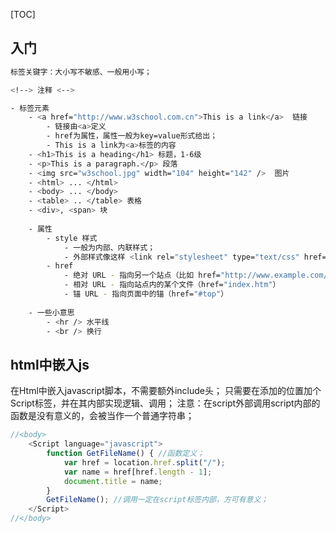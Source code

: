 [TOC]

## 入门

```bash
标签关键字：大小写不敏感、一般用小写；

<!--> 注释 <-->

- 标签元素
	- <a href="http://www.w3school.com.cn">This is a link</a>  链接
		- 链接由<a>定义
		- href为属性，属性一般为key=value形式给出；
		- This is a link为<a>标签的内容
	- <h1>This is a heading</h1> 标题，1-6级
	- <p>This is a paragraph.</p> 段落
	- <img src="w3school.jpg" width="104" height="142" />  图片
	- <html> ... </html>
	- <body> ... </body> 
	- <table> .. </table> 表格
	- <div>, <span> 块
	
	- 属性
		- style 样式
			- 一般为内部、内联样式；
			- 外部样式像这样 <link rel="stylesheet" type="text/css" href="mystyle.css">
		- href
			- 绝对 URL - 指向另一个站点（比如 href="http://www.example.com/index.htm"）
			- 相对 URL - 指向站点内的某个文件（href="index.htm"）
			- 锚 URL - 指向页面中的锚（href="#top"）
		
	- 一些小意思
		- <hr /> 水平线
		- <br /> 换行
```



## html中嵌入js
在Html中嵌入javascript脚本，不需要额外include头；
只需要在添加的位置加个Script标签，并在其内部实现逻辑、调用；
注意：在script外部调用script内部的函数是没有意义的，会被当作一个普通字符串；
```javascript
//<body>
	<Script language="javascript">
		function GetFileName() { //函数定义；
			var href = location.href.split("/");
			var name = href[href.length - 1];
			document.title = name;
		}
		GetFileName(); //调用一定在script标签内部，方可有意义；
	</Script>
//</body>
```

